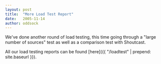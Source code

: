```yaml
---
layout: post
title:  "More Load Test Report"
date:   2005-11-14
author: oddsock
---
```


We've done another round of load testing, this time going through a 
"large number of sources" test as well as a comparison test with Shoutcast.  

All our load testing reports can be found [here]({{ "/loadtest" | prepend: site.baseurl }}).
